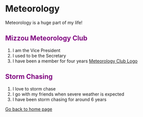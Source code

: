 # Meteorology
Meteorology is a huge part of my life!

## <span style="color:purple;">Mizzou Meteorology Club</span>
1. I am the Vice President
1. I used to be the Secretary
1. I have been a member for four years
[Meteorology Club Logo](https://user-images.githubusercontent.com/92956435/138517997-a61ddb60-1b23-4470-b9bf-1e6f556e7a74.png)


## <span style="color:purple;">Storm Chasing</span>
1. I love to storm chase
1. I go with my friends when severe weather is expected
1. I have been storm chasing for around 6 years

[Go back to home page](./README.md)
